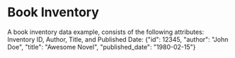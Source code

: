 # Book Inventory

A book inventory data example, consists of the following attributes: Inventory ID, Author, Title,
and Published Date:
{"id": 12345, "author": "John Doe", "title": "Awesome Novel", "published_date": "1980-02-15"}
